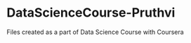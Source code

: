 DataScienceCourse-Pruthvi
=========================

Files created as a part of Data Science Course with Coursera
